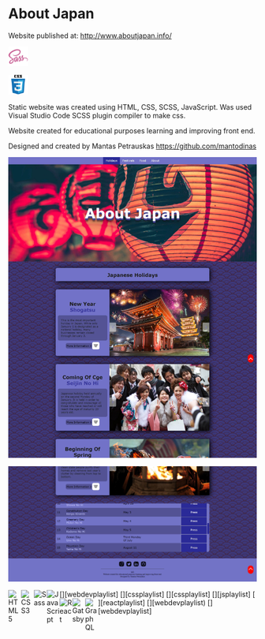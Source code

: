 # About Japan
Website published at: http://www.aboutjapan.info/

</a> <a href="https://sass-lang.com" target="_blank" rel="noreferrer"> <img src="https://raw.githubusercontent.com/devicons/devicon/master/icons/sass/sass-original.svg" alt="sass" width="40" height="40"/> </a>

<a href="https://www.w3schools.com/css/" target="_blank" rel="noreferrer"> <img src="https://raw.githubusercontent.com/devicons/devicon/master/icons/css3/css3-original-wordmark.svg" alt="css3" width="40" height="40"/> </a>

Static website was created using HTML, CSS, SCSS, JavaScript.
Was used Visual Studio Code SCSS plugin compiler to make css.

Website created for educational purposes
learning and improving front end.

Designed and created by Mantas Petrauskas https://github.com/mantodinas

![screenshot](./img/web-screenshots/screenschot1.jpg)

![screenshot](./img/web-screenshots/screenschot2.jpg)

[<img align="left" alt="HTML5" width="26px" src="https://raw.githubusercontent.com/github/explore/
80688e429a7d4ef2fcale82350fe8e3517d3494d/topics/html/html.png" />][webdevplaylist]
[<img align="left" alt="CSS3" width="26px" src="https://raw.githubusercontent.com/github/explore/
80688e429a7d4ef2fcale82350fe8e3517d3494d/topics/css/css.png" >][cssplaylist]
[<img align="left" alt="Sass" width="26px" src="https://raw.githubusercontent.com/github/explore/
80688e429a7d4ef2fcale82350fe8e3517d3494d/topics/sass/sass.png" >][cssplaylist]
[<img align="left" alt="JavaScript" width="26px" src="https://raw.githubusercontent.com/github/explore,
80688e429a7d4ef2fcale82350fe8e3517d3494d/topics/javascript/javascript.png" >][jsplaylist]
[<img align="left" alt="React" width="26px" src="https://raw.githubusercontent.com/github/explore/
80688e429a7d4ef2fcale82350fe8e3517d3494d/topics/react/react.png" >][reactplaylist]
[<img align="left" alt="Gatsby" width="26px" src="https://raw.githubusercontent.com/github/explore/
e94815998e4e0713912 fed477a1f346ec04c3da2/topics/gatsby/gatsby.png" />][webdevplaylist)
[<img align="left" alt="GraphQL" width="26px" src="https://raw.githubusercontent.com/github/explore/
80688e429a7d4ef2fcale82350fe8e3517d3494d/topics/graphql/graphql.png" >][webdevplaylist]
